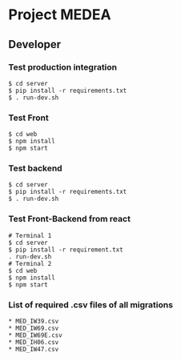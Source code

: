 # Project MEDEA

## Developer

### Test production integration

```shell
$ cd server
$ pip install -r requirements.txt
$ . run-dev.sh
```

### Test Front

```shell
$ cd web
$ npm install
$ npm start
```

### Test backend

```shell
$ cd server
$ pip install -r requirements.txt
$ . run-dev.sh
```

### Test Front-Backend from react

```shell
# Terminal 1
$ cd server
$ pip install -r requirement.txt
. run-dev.sh
# Terminal 2
$ cd web
$ npm install
$ npm start
```
### List of required .csv files of all migrations
```shell
* MED_IW39.csv
* MED_IW69.csv
* MED_IW69E.csv
* MED_IH06.csv
* MED_IW47.csv
```